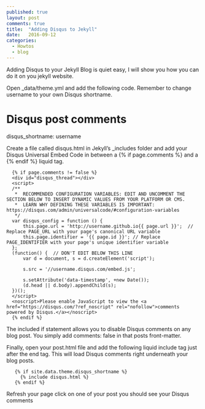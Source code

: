 ```yaml
---
published: true
layout: post
comments: true
title:  "Adding Disqus to Jekyll"
date:   2016-09-12
categories:
  - Howtos
  - blog
---
```


Adding Disqus to your Jekyll Blog is quiet easy, I will show you how you can do it on you jekyll website.

Open _data/theme.yml and add the following code. Remember to change username to your own Disqus shortname.

# Disqus post comments
disqus_shortname: username

Create a file called disqus.html in Jekyll’s _includes folder and add your Disqus Universal Embed Code in between a {% if page.comments %} and a {% endif %} liquid tag.

      {% if page.comments != false %}
      <div id="disqus_thread"></div>
      <script>
      /**
       *  RECOMMENDED CONFIGURATION VARIABLES: EDIT AND UNCOMMENT THE SECTION BELOW TO INSERT DYNAMIC VALUES FROM YOUR PLATFORM OR CMS.
       *  LEARN WHY DEFINING THESE VARIABLES IS IMPORTANT: https://disqus.com/admin/universalcode/#configuration-variables
       */
      var disqus_config = function () {
          this.page.url = 'http://username.github.io{{ page.url }}';  // Replace PAGE_URL with your page's canonical URL variable
          this.page.identifier = '{{ page.id }}'; // Replace PAGE_IDENTIFIER with your page's unique identifier variable
      };
      (function() {  // DON'T EDIT BELOW THIS LINE
          var d = document, s = d.createElement('script');
          
          s.src = '//username.disqus.com/embed.js';
          
          s.setAttribute('data-timestamp', +new Date());
          (d.head || d.body).appendChild(s);
      })();
      </script>
      <noscript>Please enable JavaScript to view the <a href="https://disqus.com/?ref_noscript" rel="nofollow">comments powered by Disqus.</a></noscript>
      {% endif %}

The included if statement allows you to disable Disqus comments on any blog post. You simply add comments: false in that posts front-matter.

Finally, open your post.html file and add the following liquid include tag just after the end </div> tag. This will load Disqus comments right underneath your blog posts.

       {% if site.data.theme.disqus_shortname %}
         {% include disqus.html %}
       {% endif %}

Refresh your page click on one of your post you should see your Disqus comments





